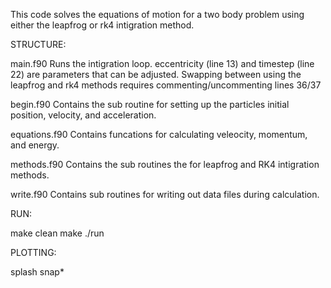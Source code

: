 This code solves the equations of motion for a two body problem using either the leapfrog or rk4 intigration method. 


STRUCTURE:

main.f90
Runs the intigration loop.
eccentricity (line 13) and timestep (line 22) are parameters that can be adjusted.
Swapping between using the leapfrog and rk4 methods requires commenting/uncommenting lines 36/37

begin.f90 
Contains the sub routine for setting up the particles initial position, velocity, and acceleration.

equations.f90
Contains funcations for calculating veleocity, momentum, and energy.

methods.f90 
Contains the sub routines the for leapfrog and RK4 intigration methods.

write.f90 
Contains sub routines for writing out data files during calculation. 


RUN:

make clean
make
./run

PLOTTING:

splash snap*
